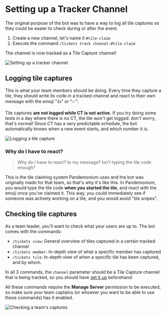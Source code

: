 # Setting up a Tracker Channel

The original purpose of the bot was to have a way to log all tile captures so they could be easier to check during or after the event.

1. Create a new channel, let's name it `#tile-claim`
2. Execute the command `/tickets track channel:#tile-claim`

The channel is now tracked as a Tile Capture channel!

![Setting up a tracker channel](https://i.imgur.com/7L3MrFP.gif)

## Logging tile captures

This is what your team members should be doing.
Every time they capture a tile, they should write its code in a tracked channel and react to their own message with the emoji "👍" or "✅".

Tile captures **are not logged while CT is not active.** If you try doing some tests in a day where there is no CT, the tile won't get logged: don't worry, that's normal! Since CT has a very predictable schedule, the bot automatically knows when a new event starts, and which number it is.

![Logging a tile capture](https://i.imgur.com/g7pma8I.gif)

### Why do I have to react?

> Why do I have to react? to my message? Isn't typing the tile code enough?

This is the tile claiming system Pandemonium uses and the bot was originally made for that team, so that's why it's like this. In Pandemonium, you would type the tile code **when you started the tile**, and react with the emoji once you've claimed it. This way, you could immediately see if someone was actively working on a tile, and you would avoid "tile snipes".

## Checking tile captures

As a team leader, you'll want to check what your users are up to. The bot comes with the commands:

- `/tickets view`: General overview of tiles captured in a certain tracked channel
- `/tickets member`: In-depth view of what a specific member has captured
- `/tickets tile`: In-depth view of when a specific tile has been captured, and by whom.

In all 3 commands, the `channel` parameter should be a Tile Capture channel that is being tracked, so you should have [set it up](#setting-up-a-tile-capture-channel) beforehand.

All these commands require the **Manage Server** permission to be executed, so make sure your team captains (or whoever you want to be able to use these commands) has it enabled.

![Checking a team's captures](https://i.imgur.com/BgkvCdo.png)
